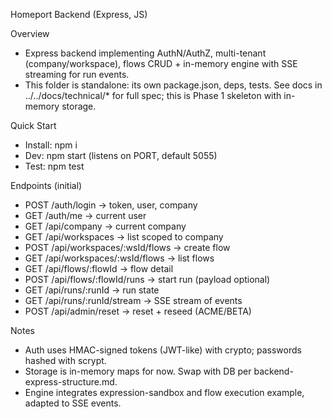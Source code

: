 Homeport Backend (Express, JS)

Overview
- Express backend implementing AuthN/AuthZ, multi-tenant (company/workspace), flows CRUD + in-memory engine with SSE streaming for run events.
- This folder is standalone: its own package.json, deps, tests. See docs in ../../docs/technical/* for full spec; this is Phase 1 skeleton with in-memory storage.

Quick Start
- Install: npm i
- Dev: npm start (listens on PORT, default 5055)
- Test: npm test

Endpoints (initial)
- POST /auth/login → token, user, company
- GET  /auth/me → current user
- GET  /api/company → current company
- GET  /api/workspaces → list scoped to company
- POST /api/workspaces/:wsId/flows → create flow
- GET  /api/workspaces/:wsId/flows → list flows
- GET  /api/flows/:flowId → flow detail
- POST /api/flows/:flowId/runs → start run (payload optional)
- GET  /api/runs/:runId → run state
- GET  /api/runs/:runId/stream → SSE stream of events
- POST /api/admin/reset → reset + reseed (ACME/BETA)

Notes
- Auth uses HMAC-signed tokens (JWT-like) with crypto; passwords hashed with scrypt.
- Storage is in-memory maps for now. Swap with DB per backend-express-structure.md.
- Engine integrates expression-sandbox and flow execution example, adapted to SSE events.

